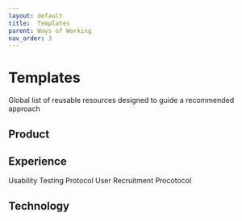 ```yaml
---
layout: default
title:  Templates
parent: Ways of Working
nav_order: 3
---
```


# Templates
Global list of reusable resources designed to guide a recommended approach
## Product 


## Experience
Usability Testing Protocol
User Recruitment Procotocol

## Technology

